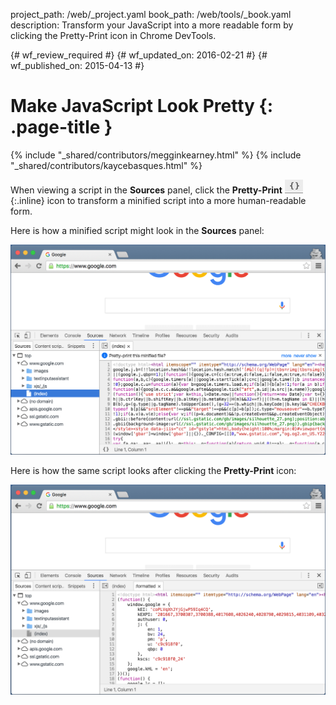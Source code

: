 project_path: /web/_project.yaml
book_path: /web/tools/_book.yaml
description: Transform your JavaScript into a more readable form by clicking  the Pretty-Print icon in Chrome DevTools.

{# wf_review_required #}
{# wf_updated_on: 2016-02-21 #}
{# wf_published_on: 2015-04-13 #}

# Make JavaScript Look Pretty {: .page-title }

{% include "_shared/contributors/megginkearney.html" %}
{% include "_shared/contributors/kaycebasques.html" %}

When viewing a script in the **Sources** panel, click the **Pretty-Print**
![the pretty-print icon](imgs/prettyprint-icon.png){:.inline} 
icon to transform a minified script into a more human-readable form.

Here is how a minified script might look in the **Sources** panel:

![a minified script](imgs/pretty-print-off.jpg)

Here is how the same script looks after clicking the **Pretty-Print** icon:

![a minified script after pretty print](imgs/pretty-print-on.jpg)
